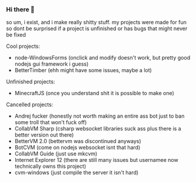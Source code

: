 ### Hi there 👋

<!--
**imightexist/imightexist** is a ✨ _special_ ✨ repository because its `README.md` (this file) appears on your GitHub profile.

Here are some ideas to get you started:

- 🔭 I’m currently working on ...
- 🌱 I’m currently learning ...
- 👯 I’m looking to collaborate on ...
- 🤔 I’m looking for help with ...
- 💬 Ask me about ...
- 📫 How to reach me: ...
- 😄 Pronouns: ...
- ⚡ Fun fact: ...
-->
so um, i exist, and i make really shitty stuff. my projects were made for fun so dont be surprised if a project is unfinished or has bugs that might never be fixed

Cool projects:
- node-WindowsForms (onclick and modify doesn't work, but pretty good nodejs gui framework i guess)
- BetterTimber (ehh might have some issues, maybe a lot)

Unfinished projects:
- MinecraftJS (once you understand shit it is possible to make one)

Cancelled projects:
- Andrej fucker (honestly not worth making an entire ass bot just to ban some troll that won't fuck off)
- CollabVM Sharp (csharp websocket libraries suck ass plus there is a better version out there)
- BetterVM 2.0 (bettervm was discontinued anyways)
- BotCVM (come on nodejs websocket isnt that hard)
- CollabVM Guide (just use mkcvm)
- Internet Explorer 12 (there are still many issues but usernamee now technically owns this project)
- cvm-windows (just compile the server it isn't hard)
